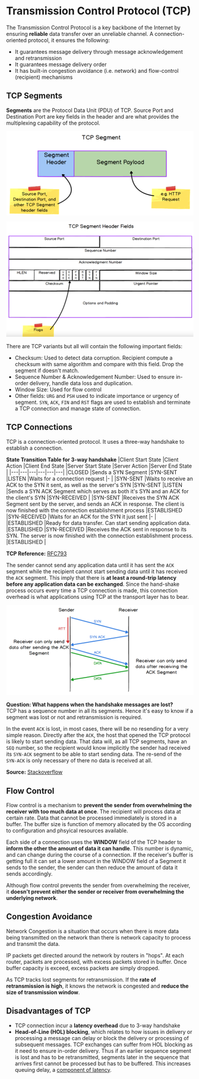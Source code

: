 # Transmission Control Protocol (TCP)
The Transmission Control Protocol is a key backbone of the Internet by ensuring
**reliable** data transfer over an unreliable channel. A connection-oriented
protocol, it ensures the following:
- It guarantees message delivery through message acknowledgement and retransmission
- It guarantees message delivery order
- It has built-in congestion avoidance (i.e. network) and flow-control 
(recipient) mechanisms


## TCP Segments
**Segments** are the Protocol Data Unit (PDU) of TCP. Source Port and 
Destination Port are key fields in the header and are what provides 
the multiplexing capability of the protocol.

![TCP PDU](images/29_tcp_pdu.png)

![TCP HEADER](images/30_tcp_header.png)

There are TCP variants but all will contain the following important fields:
- Checksum: Used to detect data corruption. Recipient compute a checksum with 
same algorithm and compare with this field. Drop the segment if doesn't match.
- Sequence Number & Acknowledgement Number: Used to ensure in-order delivery,
handle data loss and duplication.
- Window Size: Used for flow control
- Other fields: `URG` and `PSH` used to indicate importance or urgency of
segment. `SYN`, `ACK`, `FIN` and `RST` flags are used to establish and terminate
a TCP connection and manage state of connection.


## TCP Connections
TCP is a connection-oriented protocol. It uses a three-way handshake to 
establish a connection. 

**State Transition Table for 3-way handshake**
|Client Start State |Client Action |Client End State |Server Start State |Server Action |Server End State |
|---|---|---|---|---|---|
|CLOSED |Sends a SYN Segment |SYN-SENT |LISTEN |Waits for a connection request |- |
|SYN-SENT |Waits to receive an ACK to the SYN it sent, as well as the server's SYN |SYN-SENT |LISTEN |Sends a SYN ACK Segment which serves as both it's SYN and an ACK for the client's SYN |SYN-RECEIVED |
|SYN-SENT |Receives the SYN ACK Segment sent by the server, and sends an ACK in response. The client is now finished with the connection establishment process |ESTABLISHED |SYN-RECEIVED |Waits for an ACK for the SYN it just sent |- |
|ESTABLISHED |Ready for data transfer. Can start sending application data. |ESTABLISHED |SYN-RECEIVED |Receives the ACK sent in response to its SYN. The server is now finished with the connection establishment process. |ESTABLISHED |

**TCP Reference:** [RFC793](https://www.ietf.org/rfc/rfc793.txt)

The sender cannot send any application data until it has sent the `ACK` segment
while the recipient cannot start sending data until it has received the `ACK`
segment. This imply that there is **at least a round-trip latency before any
application data can be exchanged**. Since the hand-shake process occurs every
time a TCP connection is made, this connection overhead is what applications
using TCP at the transport layer has to bear.

![Three Way Handshake To Establish Connection](images/28_tcp_three_way_handshake.png)

**Question: What happens when the handshake messages are lost?**\
TCP has a sequence number in all its segments. Hence it's easy to know if a 
segment was lost or not and retransmission is required.

In the event `ACK` is lost, in most cases, there will be no resending
for a very simple reason. Directly after the `ACK`, the host that opened the TCP
protocol is likely to start sending data. That data will, as all TCP segments,
have an `SEQ` number, so the recipient would know implicitly the sender had 
received its `SYN-ACK` segment to be able to start sending data. The re-send of
the `SYN-ACK` is only necessary of there no data is received at all.

**Source:** [Stackoverflow](https://stackoverflow.com/questions/16259774/what-if-a-tcp-handshake-segment-is-lost)

## Flow Control
Flow control is a mechanism to **prevent the sender from overwhelming the
receiver with too much data at once**. The recipient will process data at 
certain rate. Data that cannot be processed immediately is stored in a buffer.
The buffer size is function of memory allocated by the OS according to
configuration and phsyical resources available.

Each side of a connection uses the **WINDOW** field of the TCP header to **inform 
the other the amount of data it can handle**. This number is dynamic, and can
change during the course of a connection. If the receiver's buffer is getting
full it can set a lower amount in the WINDOW field of a Segment it sends to
the sender, the sender can then reduce the amount of data it sends accordingly.

Although flow control prevents the sender from overwhelming the receiver,
it **doesn't prevent either the sender or receiver from overwhelming the
underlying network**.

## Congestion Avoidance
Network Congestion is a situation that occurs when there is more data being
transmitted on the network than there is network capacity to process and
transmit the data. 

IP packets get directed around the network by routers in "hops". At each router,
packets are processed, with excess packets stored in buffer. Once buffer
capacity is exceed, excess packets are simply dropped. 

As TCP tracks lost segments for retransmission. If the **rate of retransmission
is high**, it knows the network is congested and **reduce the size of transmission
window**.

## Disadvantages of TCP
- TCP connection incur a **latency overhead** due to 3-way handshake
- **Head-of-Line (HOL) blocking**, which relates to how issues in delivery or
processing a message can delay or block the delivery or processing of subsequent
messages. TCP exchanges can suffer from HOL blocking as it need to ensure 
in-order delivery. Thus if an earlier sequence segment is lost and has to be
retransmitted, segments later in the sequence that arrives
first cannot be processed but has to be buffered. This increases
queuing delay, a [component of latency](04_physical_layer.md#components-of-latency).